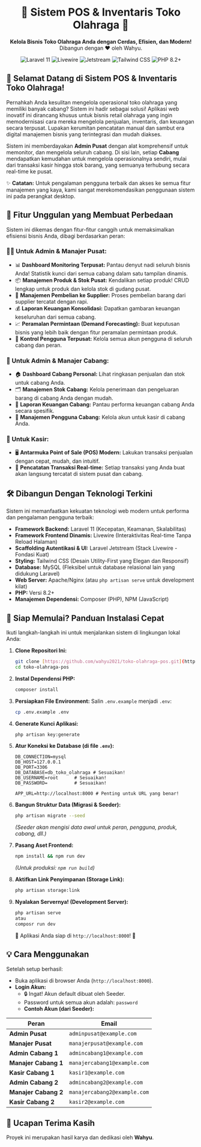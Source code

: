 <h1 align="center">🚀 Sistem POS & Inventaris Toko Olahraga 🚀</h1>

<p align="center">
  <strong>Kelola Bisnis Toko Olahraga Anda dengan Cerdas, Efisien, dan Modern!</strong><br>
  Dibangun dengan ❤️ oleh Wahyu.
</p>

<p align="center">
  <img src="https://img.shields.io/badge/Laravel-11-FF2D20?style=for-the-badge&logo=laravel" alt="Laravel 11">
  <img src="https://img.shields.io/badge/Livewire-✓-FB70A9?style=for-the-badge&logo=livewire" alt="Livewire">
  <img src="https://img.shields.io/badge/Jetstream-✓-14B8A6?style=for-the-badge" alt="Jetstream">
  <img src="https://img.shields.io/badge/Tailwind_CSS-✓-38B2AC?style=for-the-badge&logo=tailwind-css" alt="Tailwind CSS">
  <img src="https://img.shields.io/badge/PHP-8.2%2B-777BB4?style=for-the-badge&logo=php" alt="PHP 8.2+">
</p>

## 👋 Selamat Datang di Sistem POS & Inventaris Toko Olahraga!

Pernahkah Anda kesulitan mengelola operasional toko olahraga yang memiliki banyak cabang? Sistem ini hadir sebagai solusi! Aplikasi web inovatif ini dirancang khusus untuk bisnis retail olahraga yang ingin memodernisasi cara mereka mengelola penjualan, inventaris, dan keuangan secara terpusat. Lupakan kerumitan pencatatan manual dan sambut era digital manajemen bisnis yang terintegrasi dan mudah diakses.

Sistem ini memberdayakan **Admin Pusat** dengan alat komprehensif untuk memonitor, dan mengelola seluruh cabang. Di sisi lain, setiap **Cabang** mendapatkan kemudahan untuk mengelola operasionalnya sendiri, mulai dari transaksi kasir hingga stok barang, yang semuanya terhubung secara real-time ke pusat.

✨ **Catatan:** Untuk pengalaman pengguna terbaik dan akses ke semua fitur manajemen yang kaya, kami sangat merekomendasikan penggunaan sistem ini pada perangkat desktop.

## 🌟 Fitur Unggulan yang Membuat Perbedaan

Sistem ini dikemas dengan fitur-fitur canggih untuk memaksimalkan efisiensi bisnis Anda, dibagi berdasarkan peran:

### 👨‍💼 Untuk Admin & Manajer Pusat:

-   📊 **Dashboard Monitoring Terpusat:** Pantau denyut nadi seluruh bisnis Anda! Statistik kunci dari semua cabang dalam satu tampilan dinamis.
-   📦 **Manajemen Produk & Stok Pusat:** Kendalikan setiap produk! CRUD lengkap untuk produk dan kelola stok di gudang pusat.
-   🚚 **Manajemen Pembelian ke Supplier:** Proses pembelian barang dari supplier tercatat dengan rapi.
-   💰 **Laporan Keuangan Konsolidasi:** Dapatkan gambaran keuangan keseluruhan dari semua cabang.
-   📈 **Peramalan Permintaan (Demand Forecasting):** Buat keputusan bisnis yang lebih baik dengan fitur peramalan permintaan produk.
-   👤 **Kontrol Pengguna Terpusat:** Kelola semua akun pengguna di seluruh cabang dan peran.

### 🏢 Untuk Admin & Manajer Cabang:

-   🏠 **Dashboard Cabang Personal:** Lihat ringkasan penjualan dan stok untuk cabang Anda.
-   🗂️ **Manajemen Stok Cabang:** Kelola penerimaan dan pengeluaran barang di cabang Anda dengan mudah.
-   💸 **Laporan Keuangan Cabang:** Pantau performa keuangan cabang Anda secara spesifik.
-   👤 **Manajemen Pengguna Cabang:** Kelola akun untuk kasir di cabang Anda.

### 🛒 Untuk Kasir:

-   🖥️ **Antarmuka Point of Sale (POS) Modern:** Lakukan transaksi penjualan dengan cepat, mudah, dan intuitif.
-   🧾 **Pencatatan Transaksi Real-time:** Setiap transaksi yang Anda buat akan langsung tercatat di sistem pusat dan cabang.

## 🛠️ Dibangun Dengan Teknologi Terkini

Sistem ini memanfaatkan kekuatan teknologi web modern untuk performa dan pengalaman pengguna terbaik:

-   **Framework Backend:** Laravel 11 (Kecepatan, Keamanan, Skalabilitas)
-   **Framework Frontend Dinamis:** Livewire (Interaktivitas Real-time Tanpa Reload Halaman)
-   **Scaffolding Autentikasi & UI:** Laravel Jetstream (Stack Livewire - Fondasi Kuat)
-   **Styling:** Tailwind CSS (Desain Utility-First yang Elegan dan Responsif)
-   **Database:** MySQL (Fleksibel untuk database relasional lain yang didukung Laravel)
-   **Web Server:** Apache/Nginx (atau `php artisan serve` untuk development kilat)
-   **PHP:** Versi 8.2+
-   **Manajemen Dependensi:** Composer (PHP), NPM (JavaScript)

## 🚀 Siap Memulai? Panduan Instalasi Cepat

Ikuti langkah-langkah ini untuk menjalankan sistem di lingkungan lokal Anda:

1.  **Clone Repositori Ini:**

    ```bash
    git clone [https://github.com/wahyu2021/toko-olahraga-pos.git](https://github.com/wahyu2021/toko-olahraga-pos.git)
    cd toko-olahraga-pos
    ```

2.  **Instal Dependensi PHP:**

    ```bash
    composer install
    ```

3.  **Persiapkan File Environment:**
    Salin `.env.example` menjadi `.env`:

    ```bash
    cp .env.example .env
    ```

4.  **Generate Kunci Aplikasi:**

    ```bash
    php artisan key:generate
    ```

5.  **Atur Koneksi ke Database (di file `.env`):**

    ```env
    DB_CONNECTION=mysql
    DB_HOST=127.0.0.1
    DB_PORT=3306
    DB_DATABASE=db_toko_olahraga # Sesuaikan!
    DB_USERNAME=root      # Sesuaikan!
    DB_PASSWORD=          # Sesuaikan!

    APP_URL=http://localhost:8000 # Penting untuk URL yang benar!
    ```

6.  **Bangun Struktur Data (Migrasi & Seeder):**

    ```bash
    php artisan migrate --seed
    ```

    _(Seeder akan mengisi data awal untuk peran, pengguna, produk, cabang, dll.)_

7.  **Pasang Aset Frontend:**

    ```bash
    npm install && npm run dev
    ```

    _(Untuk produksi: `npm run build`)_

8.  **Aktifkan Link Penyimpanan (Storage Link):**

    ```bash
    php artisan storage:link
    ```

9.  **Nyalakan Servernya! (Development Server):**
    ```bash
    php artisan serve
    atau
    composr run dev 
    ```
    🎉 Aplikasi Anda siap di `http://localhost:8000`! 🎉

## 💡 Cara Menggunakan

Setelah setup berhasil:

-   Buka aplikasi di browser Anda (`http://localhost:8000`).
-   **Login Akun:**
    -   🔒 Ingat! Akun default dibuat oleh Seeder.
    -   Password untuk semua akun adalah: `password`
    -   **Contoh Akun (dari Seeder):**

| Peran                | Email                        |
| -------------------- | ---------------------------- |
| **Admin Pusat**      | `adminpusat@example.com`     |
| **Manajer Pusat**    | `manajerpusat@example.com`   |
| **Admin Cabang 1**   | `admincabang1@example.com`   |
| **Manajer Cabang 1** | `manajercabang1@example.com` |
| **Kasir Cabang 1**   | `kasir1@example.com`         |
| **Admin Cabang 2**   | `admincabang2@example.com`   |
| **Manajer Cabang 2** | `manajercabang2@example.com` |
| **Kasir Cabang 2**   | `kasir2@example.com`         |

## 🙏 Ucapan Terima Kasih

Proyek ini merupakan hasil karya dan dedikasi oleh **Wahyu**.
